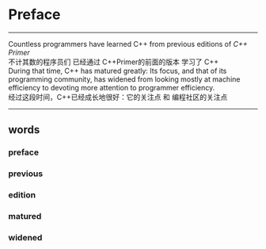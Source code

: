 # Preface
---
Countless programmers have learned C++ from previous editions of *C++ Primer*  
不计其数的程序员们 已经通过 C++Primer的前面的版本 学习了 C++  
During that time, C++ has matured greatly: Its focus, and that of its programming community,
has widened from looking mostly at machine efficiency to devoting more attention to programmer efficiency.  
经过这段时间，C++已经成长地很好：它的关注点 和 编程社区的关注点








---
## words
### preface
### previous
### edition
### matured
### widened
